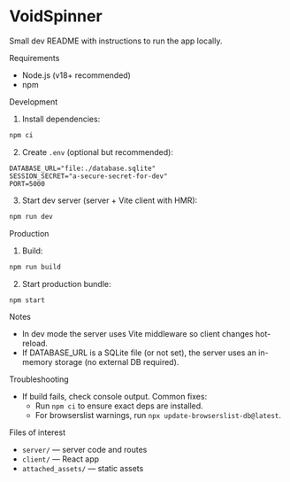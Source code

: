# VoidSpinner

Small dev README with instructions to run the app locally.

Requirements
- Node.js (v18+ recommended)
- npm

Development
1. Install dependencies:
```bash
npm ci
```

2. Create `.env` (optional but recommended):
```text
DATABASE_URL="file:./database.sqlite"
SESSION_SECRET="a-secure-secret-for-dev"
PORT=5000
```

3. Start dev server (server + Vite client with HMR):
```bash
npm run dev
```

Production
1. Build:
```bash
npm run build
```

2. Start production bundle:
```bash
npm start
```

Notes
- In dev mode the server uses Vite middleware so client changes hot-reload.
- If DATABASE_URL is a SQLite file (or not set), the server uses an in-memory storage (no external DB required).

Troubleshooting
- If build fails, check console output. Common fixes:
  - Run `npm ci` to ensure exact deps are installed.
  - For browserslist warnings, run `npx update-browserslist-db@latest`.

Files of interest
- `server/` — server code and routes
- `client/` — React app
- `attached_assets/` — static assets
